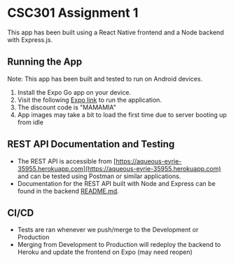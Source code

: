 # CSC301 Assignment 1
This app has been built using a React Native frontend and a Node backend with Express.js.

## Running the App
Note: This app has been built and tested to run on Android devices.
1. Install the Expo Go app on your device.
2. Visit the following [Expo link](https://expo.dev/@kerryzhu/frontend) to run the application.
3. The discount code is "MAMAMIA"
4. App images may take a bit to load the first time due to server booting up from idle

## REST API Documentation and Testing
- The REST API is accessible from [https://aqueous-eyrie-35955.herokuapp.com](https://aqueous-eyrie-35955.herokuapp.com) and can be tested using Postman or similar applications.
- Documentation for the REST API built with Node and Express can be found in the backend [README.md](backend/README.md).

## CI/CD
- Tests are ran whenever we push/merge to the Development or Production
- Merging from Development to Production will redeploy the backend to Heroku and update the frontend on Expo (may need reopen)